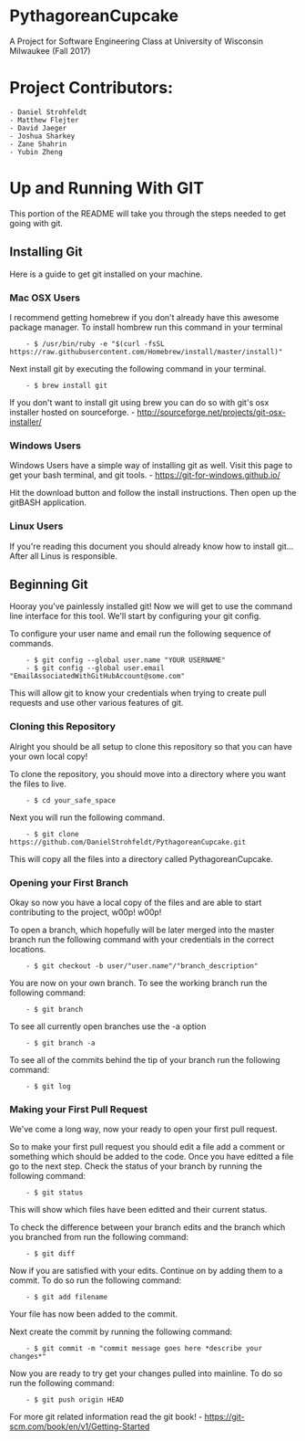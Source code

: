 <!--- Author: Daniel Strohfeldt --->
# PythagoreanCupcake
A Project for Software Engineering Class at University of Wisconsin Milwaukee (Fall 2017)

# Project Contributors:
	- Daniel Strohfeldt
	- Matthew Flejter
	- David Jaeger
	- Joshua Sharkey
	- Zane Shahrin
	- Yubin Zheng

# Up and Running With GIT
This portion of the README will take you through the steps needed to get going with git.

## Installing Git
Here is a guide to get git installed on your machine.

### Mac OSX Users
I recommend getting homebrew if you don't already have this awesome package manager.
To install hombrew run this command in your terminal
```
	- $ /usr/bin/ruby -e "$(curl -fsSL https://raw.githubusercontent.com/Homebrew/install/master/install)"
```
Next install git by executing the following command in your terminal.
```
	- $ brew install git
```
If you don't want to install git using brew you can do so with git's osx installer hosted on sourceforge.
	- http://sourceforge.net/projects/git-osx-installer/

### Windows Users
Windows Users have a simple way of installing git as well.
Visit this page to get your bash terminal, and git tools.
	- https://git-for-windows.github.io/

Hit the download button and follow the install instructions.
Then open up the gitBASH application.

### Linux Users
If you're reading this document you should already know how to install git...
After all Linus is responsible.

## Beginning Git
Hooray you've painlessly installed git!
Now we will get to use the command line interface for this tool.
We'll start by configuring your git config.

To configure your user name and email run the following sequence of commands.
```
	- $ git config --global user.name "YOUR USERNAME"
	- $ git config --global user.email "EmailAssociatedWithGitHubAccount@some.com"
```

This will allow git to know your credentials when trying to create pull requests and use other various features of git.

### Cloning this Repository
Alright you should be all setup to clone this repository so that you can have your own local copy!

To clone the repository, you should move into a directory where you want the files to live.
```
	- $ cd your_safe_space
```

Next you will run the following command.
```
	- $ git clone https://github.com/DanielStrohfeldt/PythagoreanCupcake.git
```
This will copy all the files into a directory called PythagoreanCupcake.

### Opening your First Branch
Okay so now you have a local copy of the files and are able to start contributing
to the project, w00p! w00p!

To open a branch, which hopefully will be later merged into the master branch
run the following command with your credentials in the correct locations.

```
	- $ git checkout -b user/"user.name"/"branch_description"
```

You are now on your own branch. To see the working branch run the following command:

```
	- $ git branch
```

To see all currently open branches use the -a option

```
	- $ git branch -a
```

To see all of the commits behind the tip of your branch run the following command:

```
	- $ git log
```

### Making your First Pull Request
We've come a long way, now your ready to open your first pull request.

So to make your first pull request you should edit a file add a comment or something
which should be added to the code. Once you have editted a file go to the next step.
Check the status of your branch by running the following command:

```
	- $ git status
```

This will show which files have been editted and their current status.

To check the difference between your branch edits and the branch which you branched
from run the following command:

```
	- $ git diff
```

Now if you are satisfied with your edits. Continue on by adding them to a commit.
To do so run the following command:

```
	- $ git add filename
```

Your file has now been added to the commit.

Next create the commit by running the following command:

```
	- $ git commit -m "commit message goes here *describe your changes*"
```

Now you are ready to try get your changes pulled into mainline.
To do so run the following command:

```
	- $ git push origin HEAD
```

For more git related information read the git book!
	- https://git-scm.com/book/en/v1/Getting-Started

